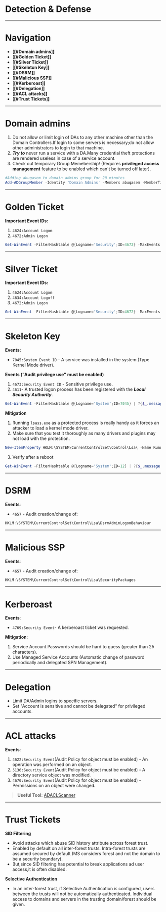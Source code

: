 # Detection & Defense
---
# Navigation
- **[[#Domain admins]]**
- **[[#Golden Ticket]]**
- **[[#Silver Ticket]]**
- **[[#Skeleton Key]]**
- **[[#DSRM]]**
- **[[#Malicious SSP]]**
- **[[#Kerberoast]]**
- **[[#Delegation]]**
- **[[#ACL attacks]]**
- **[[#Trust Tickets]]**

---
# Domain admins
1. Do not allow or limit login of DAs to any other machine other than the Domain Controllers.If login to some servers is necessary;do not allow other administrators to login to that machine.
2. ***Try to*** never run a service with a DA.Many credential theft protections are rendered useless in case of a service account.
3. Check out temporary Group Memebership! (Requires **privileged access management** feature to be enabled which can't be turned off later).
```powershell
#Adding abuqasem to domain admins group for 20 minutes
Add-ADGroupMember -Identity 'Domain Admins' -Members abuqasem -MemberTimeToLive (New-Timespan -Minutes 20)
```
---
# Golden Ticket
**Important Event IDs:**
1. `4624:Account Logon`
2. `4672:Admin Logon`
```powershell
Get-WinEvent -FilterHashtable @{Logname='Security';ID=4672} -MaxEvents 1 | Format-List -Property *
```
---
# Silver Ticket
**Important Event IDs:**
1. `4624:Account Logon`
2. `4634:Account Logoff`
3. `4672:Admin Logon`
```powershell
Get-WinEvent -FilterHashtable @{Logname='Security';ID=4672} -MaxEvents 1 | Format-List -Property *
```
---
# Skeleton Key
**Events:**
- `7045:System Event ID` - A service was installed in the system.(Type Kernel Mode driver).

**Events ("Audit privilege use" must be enabled)**
1. `4673:Security Event ID` - Sensitive privilege use.
2. `4611`- A trusted logon process has been registered with the ***Local Security Authority***.
```powershell
Get-WinEvent -FilterHashtable @{Logname='System';ID=7045} | ?{$_.message -like "*Kernel Mode Driver*"}
```
**Mitigation**
1. Running `lsass.exe` as a protected process is really handy as it forces an attacker to load a kernel mode driver.
2. Make sure that you test it thoroughly as many drivers and plugins may not load with the protection.
```powershell
New-ItemProperty HKLM:\SYSTEM\CurrentControlSet\Control\Lsa\ -Name RunAsPPL -Value 1 -Verbose
```
3. Verify after a reboot
```powershell
Get-WinEvent -FilterHashtable @{Logname='System';ID=12} | ?{$_.message -like "*protected process*"}
```
---
# DSRM
**Events**:
- `4657` - Audit creation/change of:
```powershell
HKLM:\SYSTEM\CurrentControlSet\Control\Lsa\DsrmAdminLogonBehaviour
```
---
# Malicious SSP
**Events**:
- `4657` - Audit creation/change of:
```powershell
HKLM:\SYSTEM\CurrentControlSet\Control\Lsa\SecurityPackages
```
---
# Kerberoast
**Events**:
- `4769:Security Event`- A kerberoast ticket was requested.

**Mitigation**:
1. Service Account Passwords should be hard to guess (greater than 25 characters).
2. Use Managed Service Accounts (Automatic change of password periodically and delegated SPN Management).
---
# Delegation
- Limit DA/Admin logins to specific servers.
- Set "Account is sensitive and cannot be delegated" for privileged accounts.
---
# ACL attacks
**Events**:
1. `4622:Security Event`(Audit Policy for object must be enabled) - An operation was performed on an object.
2. `5136:Security Event`(Audit Policy for object must be enabled) - A directory service object was modified.
3. `4670:Security Event`(Audit Policy for object must be enabled) - Permissions on an object were changed.
> **Useful Tool:**
> [ADACLScanner](https://github.com/canix1/ADACLScanner)

---
# Trust Tickets
**SID Filtering**
- Avoid attacks which abuse SID history attribute across forest trust.
- Enabled by default on all inter-forest trusts. Intra-forest trusts are assumed secured by default (MS considers forest and not the domain to be a security boundary).
- But,since SID filtering has potential to break applications ad user access,it is often disabled.

**Selective Authentication**
- In an inter-forest trust, if Selective Authentication is configured, users between the trusts will not be automatically authenticated. Individual access to domains and servers in the trusting domain/forest should be given.